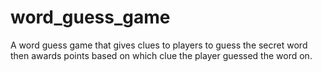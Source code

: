 # word_guess_game
A  word  guess game that  gives clues to players to guess the secret word then awards points based on which clue the player guessed the word on.
